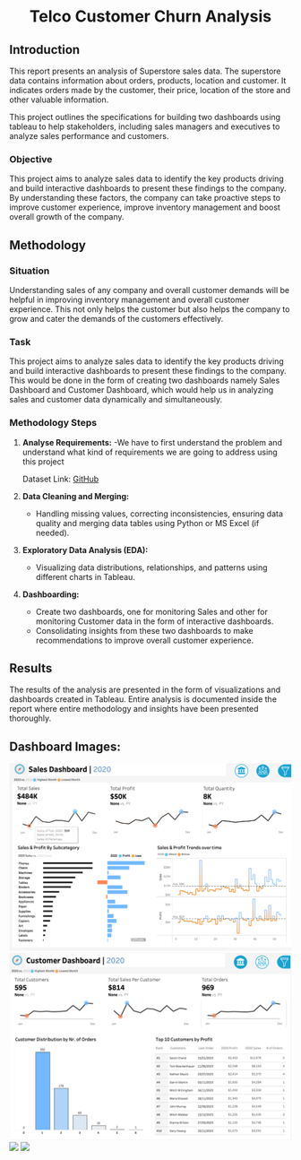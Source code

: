 # <center> Telco Customer Churn Analysis

## Introduction

This report presents an analysis of Superstore sales data. The superstore data contains information about orders, products, location and customer. It indicates orders made by the customer, their price, location of the store and other valuable information.

This project outlines the specifications for building two dashboards using tableau to help stakeholders, including sales managers and executives to analyze sales performance and customers. 

### Objective

This project aims to analyze sales data to identify the key products driving and build interactive dashboards to present these findings to the company. By understanding these factors, the company can take proactive steps to improve customer experience, improve inventory management and boost overall growth of the company.

## Methodology

### Situation

Understanding sales of any company and overall customer demands will be helpful in improving inventory management and overall customer experience. This not only helps the customer but also helps the company to grow and cater the demands of the customers effectively.

### Task

This project aims to analyze sales data to identify the key products driving and build interactive dashboards to present these findings to the company. This would be done in the form of creating two dashboards namely Sales Dashboard and Customer Dashboard, which would help us in analyzing sales and customer data dynamically and simultaneously.

### Methodology Steps

1. **Analyse Requirements:**
   -We have to first understand the problem and understand what kind of requirements we are going to address using this project

   Dataset Link: [GitHub]([https://community.ibm.com/community/user/businessanalytics/blogs/steven-macko/2019/07/11/telco-customer-churn-1113](https://github.com/Rajat4445/SuperStore-Analysis/tree/main/datasets))

2. **Data Cleaning and Merging:**
   - Handling missing values, correcting inconsistencies, ensuring data quality and merging data tables using Python or MS Excel (if needed).

4. **Exploratory Data Analysis (EDA):**
   - Visualizing data distributions, relationships, and patterns using different charts in Tableau.

5. **Dashboarding:**
   - Create two dashboards, one for monitoring Sales and other for monitoring Customer data in the form of interactive dashboards.
   - Consolidating insights from these two dashboards to make recommendations to improve overall customer experience.

## Results
The results of the analysis are presented in the form of visualizations and dashboards created in Tableau. Entire analysis is documented inside the report where entire methodology and insights have been presented thoroughly.

## Dashboard Images:

<img src="sales dash 2020.png">
<img src="customer dash 2020.png">
<img src="dashboard snap 3.png">
<img src="dashboard snap 4.png">


